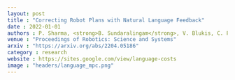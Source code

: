 ```yaml
---
layout: post
title : "Correcting Robot Plans with Natural Language Feedback"
date : 2022-01-01
authors : P. Sharma, <strong>B. Sundaralingam</strong>, V. Blukis, C. Paxton, T. Hermans, A. Torralba, J. Andreas, D. Fox
venue : "Proceedings of Robotics: Science and Systems"
arxiv : "https://arxiv.org/abs/2204.05186"
category : research
website : https://sites.google.com/view/language-costs
image : "headers/language_mpc.png"
---
```

